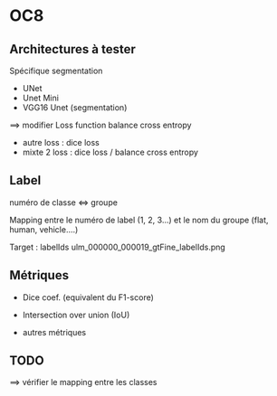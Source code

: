 # OC8 


## Architectures à tester


Spécifique segmentation 

- UNet 
- Unet Mini
- VGG16 Unet (segmentation)

==> modifier Loss function 
balance cross entropy
+ autre loss : dice loss 
+ mixte 2 loss : dice loss / balance cross entropy


## Label

numéro de classe <=> groupe 

Mapping entre le numéro de label (1, 2, 3...) et le nom du groupe (flat, human, vehicle....)


Target : labelIds ulm_000000_000019_gtFine_labelIds.png

## Métriques

- Dice coef. (equivalent du F1-score)

- Intersection over union (IoU)

+ autres métriques 


## TODO

==> vérifier le mapping entre les classes

